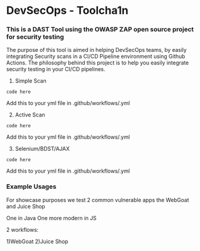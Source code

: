 # DevSecOps - Toolcha1n

### This is a DAST Tool using the OWASP ZAP open source project for security testing

The purpose of this tool is aimed in helping DevSecOps teams, by easily integrating Security scans in a CI/CD Pipeline environment using Github Actions. The philosophy behind this project is to help you easily integrate security testing in your CI/CD pipelines.


1) Simple Scan

`code here`

Add this to your yml file in .github/workflows/.yml

2) Active Scan

`code here`

Add this to your yml file in .github/workflows/.yml

3) Selenium/BDST/AJAX

`code here`

Add this to your yml file in .github/workflows/.yml


### Example Usages 

For showcase purposes we test 2 common vulnerable apps the WebGoat and Juice Shop

One in Java 
One more modern in JS

2 workflows:

1)WebGoat
2)Juice Shop

